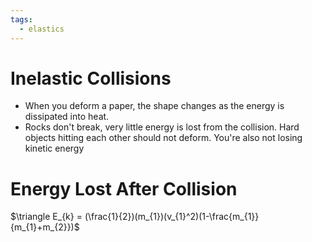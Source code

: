 ```yaml
---
tags:
  - elastics
---
```

# Inelastic Collisions
- When you deform a paper, the shape changes as the energy is dissipated into heat.
- Rocks don't break, very little energy is lost from the collision. Hard objects hitting each other should not deform. You're also not losing kinetic energy
# Energy Lost After Collision
$\triangle E_{k} = (\frac{1}{2})(m_{1})(v_{1}^2)(1-\frac{m_{1}}{m_{1}+m_{2}})$
